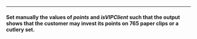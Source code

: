 

***

#### Set manually the values of *points* and *isVIPClient* such that the output shows that the customer may invest its points on 765 paper clips or a cutlery set.
